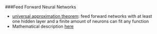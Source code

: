 ###Feed Forward Neural Networks
* [universal approximation theorem](https://en.wikipedia.org/wiki/Universal_approximation_theorem): feed forward networks with at least one hidden layer and a finite amount of neurons can fit any function 
* Mathematical description [here](neural_net.pdf)